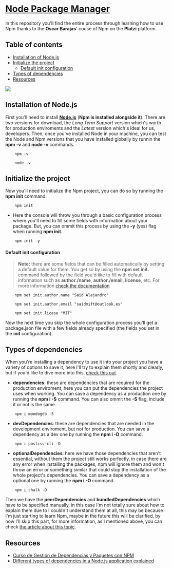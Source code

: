 # [**Node Package Manager**](https://www.npmjs.com)
In this repository you'll find the entire process through learning how to use Npm thanks to the **Oscar Barajas**' couse of Npm on the **Platzi** platform.

## **Table of contents**
- [Installation of Node.js](#installation-of-node.js)
- [Initialize the project](#initialize-the-project)
    - [Default init configuration](#default-init-configuration)
- [Types of dependencies](#types-of-dependencies)
- [Resources](#resources)

![](https://static.platzi.com/media/courses/Opengraph-gestion-dependencias-paquetes-NPM.png)

## **Installation of Node.js**
First you'll need to install [**Node.js**](https://nodejs.org/en/) (**Npm is installed alongside it**). There are two versions for download, the *Long Term Support* version which's worth for production enviroments and the *Latest* version which's ideal for us, developers.
Then, once you've installed Node in your machine, you can test the Node and Npm versions that you have installed globally by runnin the **npm -v** and **node -v** commands.

```
    npm -v
```
```
    node -v
```

## **Initialize the project**
Now you'll need to initialize the Npm project, you can do so by running the **npm init** command.

```
    npm init
```

- Here the console will throw you through a basic configuration process where you'll need to fill some fields with information about your package. But, you can ommit this process by using the **-y** (yes) flag when running **npm init**.

```
    npm init -y
```

#### **Default init configuration**
> **Note:** there are some fields that can be filled automatically by setting a default value for them. You get so by using the **npm set init.** command followed by the field you'd like to fill with default information such as **author./name**, **author./email**, **license**, etc. For more information [check the documentation](https://docs.npmjs.com/cli/v7/commands/npm-config#set)

```
    npm set init.author.name "Said Alejandro"
```

```
    npm set init.author.email "saidmift@outlook.es"
```

```
    npm set init.licese "MIT"
```

Now the next time you skip the whole configuration process you'll get a package.json file with a few fields already specified (the fields you set in the **init** configuration).

## **Types of dependencies**
When you're installing a dependency to use it into your project you have a variety of options to save it, here I'll try to explain them shortly and clearly, but if you'd like to dive more into this, [check this out](https://javascript.plainenglish.io/what-the-dependency-types-of-dependencies-in-a-node-js-application-explained-904a5424fbd3).

* **dependencies**: these are dependencies that are required for the production enviroment, here you can put the dependencies the project uses when working. You can save a dependency as a production one by running the **npm i <dependency> -S** command. You can also ommit the **-S** flag, include it or not is the same.

```
    npm i mondogdb -S
```

* **devDependencies**: these are dependencies that are needed in the development enviroment, but not for production. You can save a dependency as a dev one by running the **npm i <dependency> -D** command.

```
    npm i postcss-cli -D
```

* **optionalDependencies**: here we have those dependencies that aren't essential, without them the project still works perfectly, in case there are any error when installing the packages, npm will ignore them and won't throw an error or something similar that could stop the installation of the whole project's dependencies. You can save a dependency as a optional one by running the **npm i <dependency> -O** command.

```
    npm i chalk -O
```

Then we have the **peerDependencies** and **bundledDependencies** which have to be specified manually, in this case I'm not totally sure about how to explain them due to I couldn't understand them at all, this may be because I'm just starting to learn Npm, maybe in the future this will be clarified, by now I'll skip this part, for more information, as I mentioned above, you can check [the article about this topic](https://javascript.plainenglish.io/what-the-dependency-types-of-dependencies-in-a-node-js-application-explained-904a5424fbd3).

## **Resources**
* [Curso de Gestión de Dependencias y Paquetes con NPM](https://platzi.com/cursos/npm/)
* [Different types of dependencies in a Node.js application explained](https://javascript.plainenglish.io/what-the-dependency-types-of-dependencies-in-a-node-js-application-explained-904a5424fbd3)
